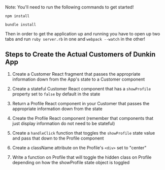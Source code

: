 Note:
You'll need to run the following commands to get started!

`npm install`

`bundle install`

Then in order to get the application up and running you have to open up two
tabs and run `ruby server.rb` in one and `webpack --watch` in the other!

## Steps to Create the Actual Customers of Dunkin App

1. Create a Customer React fragment that passes the appropriate information down from the App's state to a Customer component

2. Create a stateful Customer React component that has a `showProfile` property set to `false` by default in the state

3. Return a Profile React component in your Customer that passes the appropriate information down from the state

4. Create the Profile React component (remember that components that just display information do not need to be stateful)

5. Create a `handleClick` function that toggles the `showProfile` state value and pass that down to the Profile component

6. Create a className attribute on the Profile's `<div>` set to "center"

7. Write a function on Profile that will toggle the hidden class on Profile depending on how the showProfile state object is toggled
